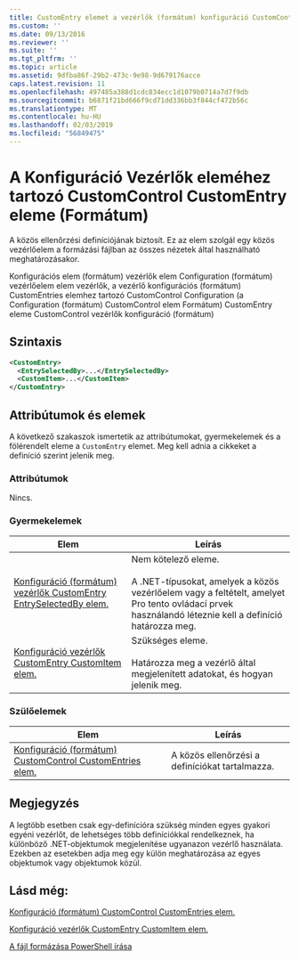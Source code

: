 ```yaml
---
title: CustomEntry elemet a vezérlők (formátum) konfiguráció CustomControl |} A Microsoft Docs
ms.custom: ''
ms.date: 09/13/2016
ms.reviewer: ''
ms.suite: ''
ms.tgt_pltfrm: ''
ms.topic: article
ms.assetid: 9dfba86f-29b2-473c-9e98-9d679176acce
caps.latest.revision: 11
ms.openlocfilehash: 497485a388d1cdc834ecc1d1079b0714a7d7f9db
ms.sourcegitcommit: b6871f21bd666f9cd71dd336bb3f844cf472b56c
ms.translationtype: MT
ms.contentlocale: hu-HU
ms.lasthandoff: 02/03/2019
ms.locfileid: "56849475"
---
```

# <a name="customentry-element-for-customcontrol-for-controls-for-configuration-format"></a>A Konfiguráció Vezérlők eleméhez tartozó CustomControl CustomEntry eleme (Formátum)

A közös ellenőrzési definíciójának biztosít. Ez az elem szolgál egy közös vezérlőelem a formázási fájlban az összes nézetek által használható meghatározásakor.

Konfigurációs elem (formátum) vezérlők elem Configuration (formátum) vezérlőelem elem vezérlők, a vezérlő konfigurációs (formátum) CustomEntries elemhez tartozó CustomControl Configuration (a Configuration (formátum) CustomControl elem Formátum) CustomEntry eleme CustomControl vezérlők konfiguráció (formátum)

## <a name="syntax"></a>Szintaxis

```xml
<CustomEntry>
  <EntrySelectedBy>...</EntrySelectedBy>
  <CustomItem>...</CustomItem>
</CustomEntry>

```

## <a name="attributes-and-elements"></a>Attribútumok és elemek

A következő szakaszok ismertetik az attribútumokat, gyermekelemek és a fölérendelt eleme a `CustomEntry` elemet. Meg kell adnia a cikkeket a definíció szerint jelenik meg.

### <a name="attributes"></a>Attribútumok

Nincs.

### <a name="child-elements"></a>Gyermekelemek

|Elem|Leírás|
|-------------|-----------------|
|[Konfiguráció (formátum) vezérlők CustomEntry EntrySelectedBy elem.](./entryselectedby-element-for-customentry-for-controls-for-configuration-format.md)|Nem kötelező eleme.<br /><br /> A .NET-típusokat, amelyek a közös vezérlőelem vagy a feltételt, amelyet Pro tento ovládací prvek használandó léteznie kell a definíció határozza meg.|
|[Konfiguráció vezérlők CustomEntry CustomItem elem.](./customitem-element-for-customentry-for-controls-for-configuration-format.md)|Szükséges eleme.<br /><br /> Határozza meg a vezérlő által megjelenített adatokat, és hogyan jelenik meg.|

### <a name="parent-elements"></a>Szülőelemek

|Elem|Leírás|
|-------------|-----------------|
|[Konfiguráció (formátum) CustomControl CustomEntries elem.](./customentries-element-for-customcontrol-for-controls-for-configuration-format.md)|A közös ellenőrzési a definíciókat tartalmazza.|

## <a name="remarks"></a>Megjegyzés

A legtöbb esetben csak egy-definícióra szükség minden egyes gyakori egyéni vezérlőt, de lehetséges több definíciókkal rendelkeznek, ha különböző .NET-objektumok megjelenítése ugyanazon vezérlő használata. Ezekben az esetekben adja meg egy külön meghatározása az egyes objektumok vagy objektumok közül.

## <a name="see-also"></a>Lásd még:

[Konfiguráció (formátum) CustomControl CustomEntries elem.](./customentries-element-for-customcontrol-for-controls-for-configuration-format.md)

[Konfiguráció vezérlők CustomEntry CustomItem elem.](./customitem-element-for-customentry-for-controls-for-configuration-format.md)

[A fájl formázása PowerShell írása](./writing-a-powershell-formatting-file.md)
